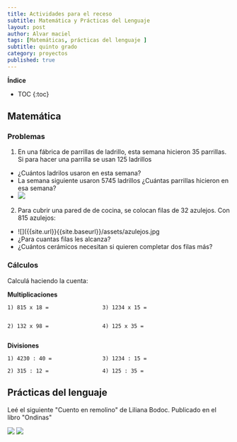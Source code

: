 ```yaml
---
title: Actividades para el receso
subtitle: Matemática y Prácticas del Lenguaje
layout: post
author: Alvar maciel
tags: [Matemáticas, prácticas del lenguaje ]
subtitle: quinto grado
category: proyectos
published: true
---
```


**Índice**

* TOC
{:toc}

## Matemática

### Problemas
1. En una fábrica de parrillas de ladrillo, esta semana hicieron 35 parrillas. Si para hacer una parrilla se usan 125 ladrillos
  - ¿Cuántos ladrilos usaron en esta semana?
  - La semana siguiente usaron 5745 ladrillos ¿Cuántas parrillas hicieron en esa semana?
  - ![]({{site.url}}{{site.baseurl}}/assets/parrilla.jpg)

2. Para cubrir una pared de de cocina, se colocan filas de 32 azulejos. Con 815 azulejos:
  - ![]({{site.url}}{{site.baseurl}}/assets/azulejos.jpg
  - ¿Para cuantas filas les alcanza?
  - ¿Cuántos cerámicos necesitan si quieren completar dos filas más?

### Cálculos

Calculá haciendo la cuenta:


**Multiplicaciones**
~~~
1) 815 x 18 =                 3) 1234 x 15 =


2) 132 x 98 =                 4) 125 x 35 =


~~~

**Divisiones**
~~~
1) 4230 : 40 =                3) 1234 : 15 =

2) 315 : 12 =                 4) 125 : 35 = 
~~~


## Prácticas del lenguaje
Leé el siguiente "Cuento en remolino" de Liliana Bodoc. Publicado en el libro "Ondinas"

![]({{site.url}}{{site.baseurl}}/assets/CuentoEnRemolinos1.png)
![]({{site.url}}{{site.baseurl}}/assets/CuentoEnRemolinos2.png)
